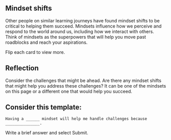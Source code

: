 ## Mindset shifts

Other people on similar learning journeys have found mindset shifts to be critical to helping them succeed. Mindsets influence how we perceive and respond to the world around us, including how we interact with others. Think of mindsets as the superpowers that will help you move past roadblocks and reach your aspirations.

Flip each card to view more.



## Reflection


Consider the challenges that might be ahead. Are there any mindset shifts that might help you address these challenges? It can be one of the mindsets on this page or a different one that would help you succeed.

## Consider this template:
```
Having a ______ mindset will help me handle challenges because _______________.

```
Write a brief answer and select Submit.
